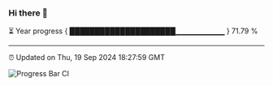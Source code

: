 ### Hi there 👋

⏳ Year progress { █████████████████████▁▁▁▁▁▁▁▁▁ } 71.79 %

---

⏰ Updated on Thu, 19 Sep 2024 18:27:59 GMT

![Progress Bar CI](https://github.com/ZhaoGui/ZhaoGui/workflows/Progress%20Bar%20CI/badge.svg)
